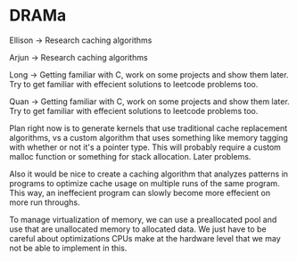 # DRAMa

Ellison -> Research caching algorithms

Arjun -> Research caching algorithms

Long -> Getting familiar with C, work on some projects and show them later. Try to get familiar with effecient solutions to leetcode problems too.

Quan -> Getting familiar with C, work on some projects and show them later. Try to get familiar with effecient solutions to leetcode problems too.

Plan right now is to generate kernels that use traditional cache replacement algorithms, vs a custom algorithm that uses something like memory tagging with whether or not it's a pointer type. This will probably require a custom malloc function or something for stack allocation. Later problems.

Also it would be nice to create a caching algorithm that analyzes patterns in programs to optimize cache usage on multiple runs of the same program. This way, an ineffecient program can slowly become more effecient on more run throughs.

To manage virtualization of memory, we can use a preallocated pool and use that are unallocated memory to allocated data. We just have to be careful about optimizations CPUs make at the hardware level that we may not be able to implement in this.